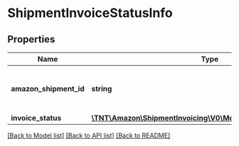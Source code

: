 # ShipmentInvoiceStatusInfo

## Properties
Name | Type | Description | Notes
------------ | ------------- | ------------- | -------------
**amazon_shipment_id** | **string** | The Amazon-defined shipment identifier. | [optional] 
**invoice_status** | [**\TNT\Amazon\ShipmentInvoicing\V0\Model\ShipmentInvoiceStatus**](ShipmentInvoiceStatus.md) |  | [optional] 

[[Back to Model list]](../README.md#documentation-for-models) [[Back to API list]](../README.md#documentation-for-api-endpoints) [[Back to README]](../README.md)


